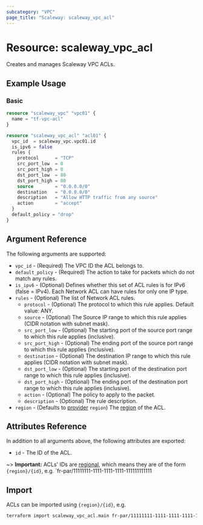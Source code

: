 ```yaml
---
subcategory: "VPC"
page_title: "Scaleway: scaleway_vpc_acl"
---
```


# Resource: scaleway_vpc_acl

Creates and manages Scaleway VPC ACLs.

## Example Usage

### Basic

```terraform
resource "scaleway_vpc" "vpc01" {
  name = "tf-vpc-acl"
}

resource "scaleway_vpc_acl" "acl01" {
  vpc_id  = scaleway_vpc.vpc01.id
  is_ipv6 = false
  rules {
    protocol      = "TCP"
    src_port_low  = 0
    src_port_high = 0
    dst_port_low  = 80
    dst_port_high = 80
    source        = "0.0.0.0/0"
    destination   = "0.0.0.0/0"
    description   = "Allow HTTP traffic from any source"
    action        = "accept"
  }
  default_policy = "drop"
}
```

## Argument Reference

The following arguments are supported:

- `vpc_id` - (Required) The VPC ID the ACL belongs to.
- `default_policy` - (Required) The action to take for packets which do not match any rules.
- `is_ipv6` - (Optional) Defines whether this set of ACL rules is for IPv6 (false = IPv4). Each Network ACL can have rules for only one IP type.
- `rules` - (Optional) The list of Network ACL rules.
    - `protocol` - (Optional) The protocol to which this rule applies. Default value: ANY.
    - `source` - (Optional) The Source IP range to which this rule applies (CIDR notation with subnet mask).
    - `src_port_low` - (Optional) The starting port of the source port range to which this rule applies (inclusive).
    - `src_port_high` - (Optional) The ending port of the source port range to which this rule applies (inclusive).
    - `destination` - (Optional) The destination IP range to which this rule applies (CIDR notation with subnet mask).
    - `dst_port_low` - (Optional) The starting port of the destination port range to which this rule applies (inclusive).
    - `dst_port_high` - (Optional) The ending port of the destination port range to which this rule applies (inclusive).
    - `action` - (Optional) The policy to apply to the packet.
    - `description` - (Optional) The rule description.
- `region` - (Defaults to [provider](../index.md#region) `region`) The [region](../guides/regions_and_zones.md#regions) of the ACL.

## Attributes Reference

In addition to all arguments above, the following attributes are exported:

- `id` - The ID of the ACL.

~> **Important:** ACLs' IDs are [regional](../guides/regions_and_zones.md#resource-ids), which means they are of the form `{region}/{id}`, e.g. `fr-par/11111111-1111-1111-1111-111111111111

## Import

ACLs can be imported using `{region}/{id}`, e.g.

```bash
terraform import scaleway_vpc_acl.main fr-par/11111111-1111-1111-1111-111111111111
```
